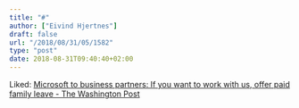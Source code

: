 ```yaml
---
title: "#"
author: ["Eivind Hjertnes"]
draft: false
url: "/2018/08/31/05/1582"
type: "post"
date: 2018-08-31T09:40:40+02:00
---
```


Liked:
[Microsoft
to business partners: If you want to work with us, offer paid family
leave - The Washington Post](https://www.washingtonpost.com/business/economy/microsoft-to-business-partners-if-you-want-to-work-with-us-offer-paid-family-leave/2018/08/29/979ffcca-abc0-11e8-8a0c-70b618c98d3c%5Fstory.html?noredirect=on&utm%5Fterm=.c70433373561)
